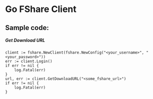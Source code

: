 # Go FShare Client
## Sample code:
##### Get Download URL
```
client := fshare.NewClient(fshare.NewConfig("<your_username>", "<your_password>"))
err := client.Login()
if err != nil {
	log.Fatal(err)
}
url, err := client.GetDownloadURL("<some_fshare_url>")
if err != nil {
	log.Fatal(err)
}
```